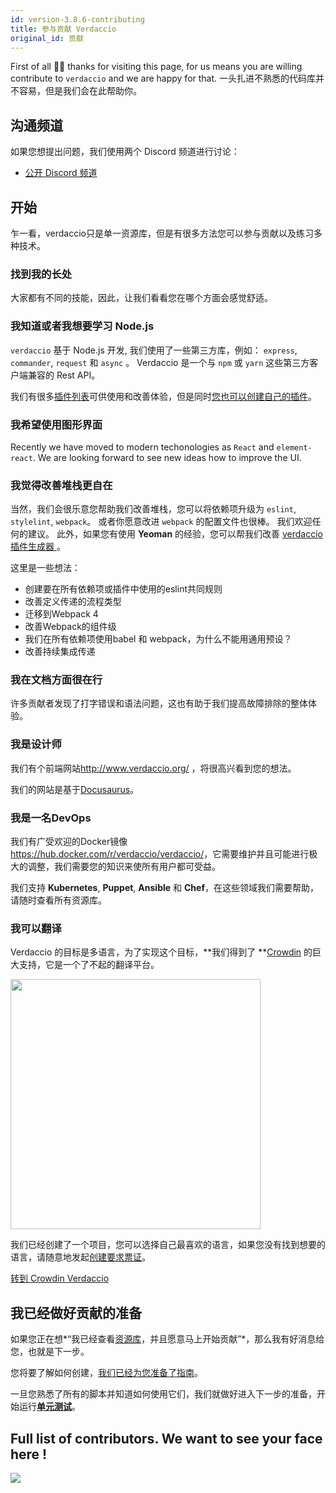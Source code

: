 ```yaml
---
id: version-3.8.6-contributing
title: 参与贡献 Verdaccio
original_id: 贡献
---
```

First of all 👏👏 thanks for visiting this page, for us means you are willing contribute to `verdaccio` and we are happy for that. 一头扎进不熟悉的代码库并不容易，但是我们会在此帮助你。

## 沟通频道

如果您想提出问题，我们使用两个 Discord 频道进行讨论：

* [公开 Discord 频道](http://chat.verdaccio.org/)

## 开始

乍一看，verdaccio只是单一资源库，但是有很多方法您可以参与贡献以及练习多种技术。

### 找到我的长处

大家都有不同的技能，因此，让我们看看您在哪个方面会感觉舒适。

### 我知道或者我想要学习 Node.js

`verdaccio` 基于 Node.js 开发, 我们使用了一些第三方库，例如： `express`, `commander`, `request` 和 `async` 。 Verdaccio 是一个与 `npm` 或 `yarn` 这些第三方客户端兼容的 Rest API。

我们有很多[插件列表](plugins.md)可供使用和改善体验，但是同时[您也可以创建自己的插件](dev-plugins.md)。

### 我希望使用图形界面

Recently we have moved to modern techonologies as `React` and `element-react`. We are looking forward to see new ideas how to improve the UI.

### 我觉得改善堆栈更自在

当然，我们会很乐意您帮助我们改善堆栈，您可以将依赖项升级为 `eslint`, `stylelint`, `webpack`。 或者你愿意改进 `webpack` 的配置文件也很棒。 我们欢迎任何的建议。 此外，如果您有使用 **Yeoman** 的经验，您可以帮我们改善 [verdaccio 插件生成器 ](https://github.com/verdaccio/generator-verdaccio-plugin)。

这里是一些想法：

* 创建要在所有依赖项或插件中使用的eslint共同规则
* 改善定义传递的流程类型
* 迁移到Webpack 4
* 改善Webpack的组件级
* 我们在所有依赖项使用babel 和 webpack，为什么不能用通用预设？
* 改善持续集成传递

### 我在文档方面很在行

许多贡献者发现了打字错误和语法问题，这也有助于我们提高故障排除的整体体验。

### 我是设计师

我们有个前端网站<http://www.verdaccio.org/> ，将很高兴看到您的想法。

我们的网站是基于[Docusaurus](https://docusaurus.io/)。

### 我是一名DevOps

我们有广受欢迎的Docker镜像<https://hub.docker.com/r/verdaccio/verdaccio/>，它需要维护并且可能进行极大的调整，我们需要您的知识来使所有用户都可受益。

我们支持 **Kubernetes**, **Puppet**, **Ansible** 和 **Chef**，在这些领域我们需要帮助，请随时查看所有资源库。

### 我可以翻译

Verdaccio 的目标是多语言，为了实现这个目标，**我们得到了 **[Crowdin](https://crowdin.com) 的巨大支持，它是一个了不起的翻译平台。

<img src="https://d3n8a8pro7vhmx.cloudfront.net/uridu/pages/144/attachments/original/1485948891/Crowdin.png" width="400px" />

我们已经创建了一个项目，您可以选择自己最喜欢的语言，如果您没有找到想要的语言，请随意地发起[创建要求票证](https://github.com/verdaccio/verdaccio/issues/new)。

[转到 Crowdin Verdaccio](https://crowdin.com/project/verdaccio)

## 我已经做好贡献的准备

如果您正在想*“我已经查看[资源库](repositories.md)，并且愿意马上开始贡献”*，那么我有好消息给您，也就是下一步。

您将要了解如何创建，[我们已经为您准备了指南](build.md)。

一旦您熟悉了所有的脚本并知道如何使用它们，我们就做好进入下一步的准备，开始运行[**单元测试**](test.md)。

## Full list of contributors. We want to see your face here !

<a href="graphs/contributors"><img src="https://opencollective.com/verdaccio/contributors.svg?width=890&button=false" /></a>
